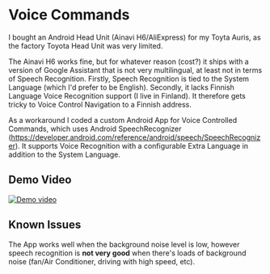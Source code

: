 # Voice Commands
I bought an Android Head Unit (Ainavi H6/AliExpress) for my Toyta Auris, as the factory Toyota Head Unit was very limited.

The Ainavi H6 works fine, but for whatever reason (cost?) it ships with a version of Google Assistant that is not very multilingual, at least not in terms of Speech Recognition. Firstly, Speech Recognition is tied to the System Language (which I'd prefer to be English). Secondly, it lacks Finnish Language Voice Recognition support (I live in Finland). It therefore gets tricky to Voice Control Navigation to a Finnish address.

As a workaround I coded a custom Android App for Voice Controlled Commands, which uses Android SpeechRecognizer (https://developer.android.com/reference/android/speech/SpeechRecognizer). It supports Voice Recognition with a configurable Extra Language in addition to the System Language.

## Demo Video
[![Demo video](https://img.youtube.com/vi/6ozP9WjGnLo/0.jpg)](https://www.youtube.com/watch?v=6ozP9WjGnLo)

## Known Issues
The App works well when the background noise level is low, however speech recognition is **not very good** when there's loads of background noise (fan/Air Conditioner, driving with high speed, etc).


